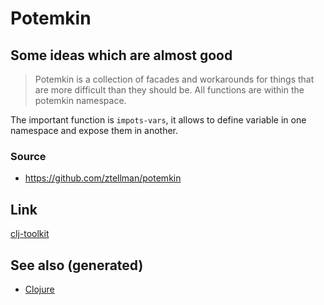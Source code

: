 # Potemkin

## Some ideas which are almost good

> Potemkin is a collection of facades and workarounds for things that
> are more difficult than they should be. All functions are within the
> potemkin namespace.

The important function is `impots-vars`, it allows to define variable in
one namespace and expose them in another.

### Source

  - <https://github.com/ztellman/potemkin>

## Link

[clj-toolkit](./20200505124946-clj_toolkit.md)

## See also (generated)

  - [Clojure](./../decks/clojure.md)
